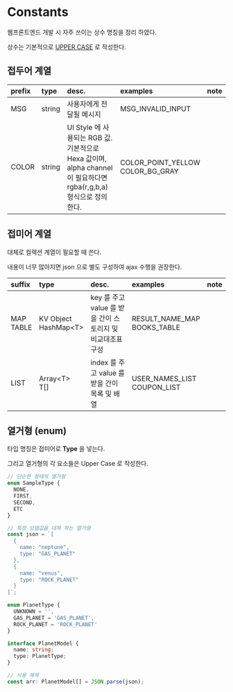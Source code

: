 # Constants

웹프론트엔드 개발 시 자주 쓰이는 상수 명칭을 정리 하였다.

상수는 기본적으로 [UPPER CASE](https://chaseonsoftware.com/most-common-programming-case-types/) 로 작성한다.

## 접두어 계열

| prefix | type   | desc.                                                                                                                  | examples                             | note |
| :----- | :----- | :--------------------------------------------------------------------------------------------------------------------- | :----------------------------------- | :--- |
| MSG    | string | 사용자에게 전달될 메시지                                                                                               | MSG_INVALID_INPUT                    |      |
| COLOR  | string | UI Style 에 사용되는 RGB 값.<br/>기본적으로 Hexa 값이며, alpha channel 이 필요하다면 rgba(r,g,b,a) 형식으로 정의 한다. | COLOR_POINT_YELLOW<br/>COLOR_BG_GRAY |      |

## 접미어 계열

대체로 컬렉션 계열이 필요할 때 쓴다.

내용이 너무 많아지면 json 으로 별도 구성하여 ajax 수행을 권장한다.

| suffix        | type                           | desc.                                                      | examples                        | note |
| :------------ | :----------------------------- | :--------------------------------------------------------- | :------------------------------ | :--- |
| MAP<br/>TABLE | KV Object<br/>HashMap&lt;T&gt; | key 를 주고 value 를 받을 간이 스토리지 및 비교대조표 구성 | RESULT_NAME_MAP<br/>BOOKS_TABLE |      |
| LIST          | Array&lt;T&gt;<br/>T[]         | index 를 주고 value 를 받을 간이 목록 및 배열              | USER_NAMES_LIST<br/>COUPON_LIST |      |

## 열거형 (enum)

타입 명칭은 접미어로 **Type** 을 넣는다.

그리고 열거형의 각 요소들은 Upper Case 로 작성한다.

```ts
// 단순한 형태의 열거형
enum SampleType {
  NONE,
  FIRST,
  SECOND,
  ETC
}
```

```ts
// 특정 모델값을 대체 하는 열거형
const json = `[
  {
    name: "neptune",
    type: "GAS_PLANET"
  },
  {
    name: "venus",
    type: "ROCK_PLANET"
  }
]`;

enum PlanetType {
  UNKNOWN = '',
  GAS_PLANET = 'GAS_PLANET',
  ROCK_PLANET = 'ROCK_PLANET'
}

interface PlanetModel {
  name: string;
  type: PlanetType;
}

// 사용 예제
const arr: PlanetModel[] = JSON.parse(json);
```
